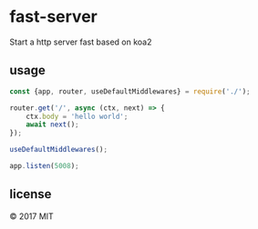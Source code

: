 # fast-server

Start a http server fast based on koa2


## usage

```js
const {app, router, useDefaultMiddlewares} = require('./');

router.get('/', async (ctx, next) => {
    ctx.body = 'hello world';
    await next();
});

useDefaultMiddlewares();

app.listen(5008);
```

## license

&copy; 2017 MIT